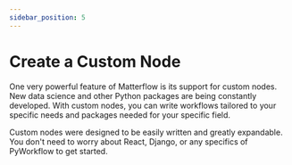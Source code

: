 ```yaml
---
sidebar_position: 5
---
```

# Create a Custom Node

One very powerful feature of Matterflow is its support for custom nodes. New data
science and other Python packages are being constantly developed. With custom
nodes, you can write workflows tailored to your specific needs and packages
needed for your specific field.

Custom nodes were designed to be easily written and greatly expandable. You
don't need to worry about React, Django, or any specifics of PyWorkflow to get
started.


